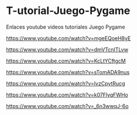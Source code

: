 # T-utorial-Juego-Pygame
Enlaces youtube videos tutoriales Juego Pygame 



https://www.youtube.com/watch?v=mgeEQoeH8yE <p>
https://www.youtube.com/watch?v=dmVTcnITLvw <p>
https://www.youtube.com/watch?v=KcLtYCftgcM <p>
https://www.youtube.com/watch?v=sTomADA9nus <p>
https://www.youtube.com/watch?v=IvzCpytRucg <p>
https://www.youtube.com/watch?v=k07FlyqFWHo <p>
https://www.youtube.com/watch?v=_6n3wwqJ-6o<p>


